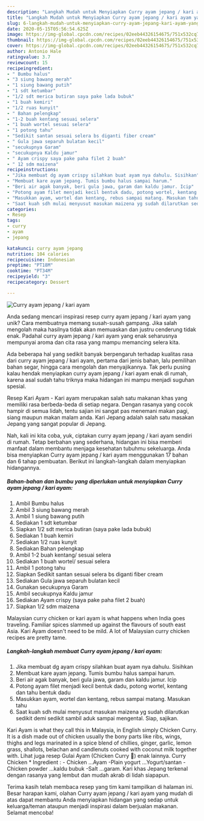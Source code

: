 ```yaml
---
description: "Langkah Mudah untuk Menyiapkan Curry ayam jepang / kari ayam yang Sempurna"
title: "Langkah Mudah untuk Menyiapkan Curry ayam jepang / kari ayam yang Sempurna"
slug: 6-langkah-mudah-untuk-menyiapkan-curry-ayam-jepang-kari-ayam-yang-sempurna
date: 2020-05-15T05:56:54.625Z
image: https://img-global.cpcdn.com/recipes/02eeb44326154675/751x532cq70/curry-ayam-jepang-kari-ayam-foto-resep-utama.jpg
thumbnail: https://img-global.cpcdn.com/recipes/02eeb44326154675/751x532cq70/curry-ayam-jepang-kari-ayam-foto-resep-utama.jpg
cover: https://img-global.cpcdn.com/recipes/02eeb44326154675/751x532cq70/curry-ayam-jepang-kari-ayam-foto-resep-utama.jpg
author: Antonio Hale
ratingvalue: 3.7
reviewcount: 15
recipeingredient:
- " Bumbu halus"
- "3 siung bawang merah"
- "1 siung bawang putih"
- "1 sdt ketumbar"
- "1/2 sdt merica butiran saya pake lada bubuk"
- "1 buah kemiri"
- "1/2 ruas kunyit"
- " Bahan pelengkap"
- "1-2 buah kentang sesuai selera"
- "1 buah wortel sesuai selera"
- "1 potong tahu"
- "Sedikit santan sesuai selera bs diganti fiber cream"
- " Gula jawa separuh bulatan kecil"
- "secukupnya Garam"
- "secukupnya Kaldu jamur"
- " Ayam crispy saya pake paha filet 2 buah"
- " 12 sdm maizena"
recipeinstructions:
- "Jika membuat dg ayam crispy silahkan buat ayam nya dahulu. Sisihkan"
- "Membuat kare ayam jepang. Tumis bumbu halus sampai harum."
- "Beri air agak banyak, beri gula jawa, garam dan kaldu jamur. Icip"
- "Potong ayam filet menjadi kecil bentuk dadu, potong wortel, kentang dan tahu bentuk dadu"
- "Masukkan ayam, wortel dan kentang, rebus sampai matang. Masukan tahu"
- "Saat kuah sdh mulai menyusut masukan maizena yg sudah dilarutkan sedikit demi sedikit sambil aduk sampai mengental. Siap, sajikan."
categories:
- Resep
tags:
- curry
- ayam
- jepang

katakunci: curry ayam jepang 
nutrition: 104 calories
recipecuisine: Indonesian
preptime: "PT18M"
cooktime: "PT34M"
recipeyield: "3"
recipecategory: Dessert

---
```



![Curry ayam jepang / kari ayam](https://img-global.cpcdn.com/recipes/02eeb44326154675/751x532cq70/curry-ayam-jepang-kari-ayam-foto-resep-utama.jpg)

Anda sedang mencari inspirasi resep curry ayam jepang / kari ayam yang unik? Cara membuatnya memang susah-susah gampang. Jika salah mengolah maka hasilnya tidak akan memuaskan dan justru cenderung tidak enak. Padahal curry ayam jepang / kari ayam yang enak seharusnya mempunyai aroma dan cita rasa yang mampu memancing selera kita.

Ada beberapa hal yang sedikit banyak berpengaruh terhadap kualitas rasa dari curry ayam jepang / kari ayam, pertama dari jenis bahan, lalu pemilihan bahan segar, hingga cara mengolah dan menyajikannya. Tak perlu pusing kalau hendak menyiapkan curry ayam jepang / kari ayam enak di rumah, karena asal sudah tahu triknya maka hidangan ini mampu menjadi suguhan spesial.

Resep Kari Ayam - Kari ayam merupakan salah satu makanan khas yang memiliki rasa berbeda-beda di setiap negara. Dengan rasanya yang cocok hampir di semua lidah, tentu sajian ini sangat pas menemani makan pagi, siang maupun makan malam anda. Kari Jepang adalah salah satu masakan Jepang yang sangat popular di Jepang.


Nah, kali ini kita coba, yuk, ciptakan curry ayam jepang / kari ayam sendiri di rumah. Tetap berbahan yang sederhana, hidangan ini bisa memberi manfaat dalam membantu menjaga kesehatan tubuhmu sekeluarga. Anda bisa menyiapkan Curry ayam jepang / kari ayam menggunakan 17 bahan dan 6 tahap pembuatan. Berikut ini langkah-langkah dalam menyiapkan hidangannya.

<!--inarticleads1-->

##### Bahan-bahan dan bumbu yang diperlukan untuk menyiapkan Curry ayam jepang / kari ayam:

1. Ambil  Bumbu halus
1. Ambil 3 siung bawang merah
1. Ambil 1 siung bawang putih
1. Sediakan 1 sdt ketumbar
1. Siapkan 1/2 sdt merica butiran (saya pake lada bubuk)
1. Sediakan 1 buah kemiri
1. Sediakan 1/2 ruas kunyit
1. Sediakan  Bahan pelengkap
1. Ambil 1-2 buah kentang/ sesuai selera
1. Sediakan 1 buah wortel/ sesuai selera
1. Ambil 1 potong tahu
1. Siapkan Sedikit santan sesuai selera bs diganti fiber cream
1. Sediakan  Gula jawa separuh bulatan kecil
1. Gunakan secukupnya Garam
1. Ambil secukupnya Kaldu jamur
1. Sediakan  Ayam crispy (saya pake paha filet 2 buah)
1. Siapkan  1/2 sdm maizena


Malaysian curry chicken or kari ayam is what happens when India goes traveling. Familiar spices slammed up against the flavours of south east Asia. Kari Ayam doesn&#39;t need to be mild. A lot of Malaysian curry chicken recipes are pretty tame. 

<!--inarticleads2-->

##### Langkah-langkah membuat Curry ayam jepang / kari ayam:

1. Jika membuat dg ayam crispy silahkan buat ayam nya dahulu. Sisihkan
1. Membuat kare ayam jepang. Tumis bumbu halus sampai harum.
1. Beri air agak banyak, beri gula jawa, garam dan kaldu jamur. Icip
1. Potong ayam filet menjadi kecil bentuk dadu, potong wortel, kentang dan tahu bentuk dadu
1. Masukkan ayam, wortel dan kentang, rebus sampai matang. Masukan tahu
1. Saat kuah sdh mulai menyusut masukan maizena yg sudah dilarutkan sedikit demi sedikit sambil aduk sampai mengental. Siap, sajikan.


Kari Ayam is what they call this in Malaysia, in English simply Chicken Curry. It is a dish made out of chicken usually the bony parts like ribs, wings, thighs and legs marinated in a spice blend of chillies, ginger, garlic, lemon grass, shallots, belachan and candlenuts cooked with coconut milk together with. Lihat juga resep Gulai Ayam (Chicken Curry 🐓) enak lainnya. Curry Chicken * Ingredient : - Chicken …Ayam -Plain yogurt …Yogurt/santan -Chicken powder …kaldu bubuk -Salt …garam. Kari khas Jepang terkenal dengan rasanya yang lembut dan mudah akrab di lidah siapapun. 

Terima kasih telah membaca resep yang tim kami tampilkan di halaman ini. Besar harapan kami, olahan Curry ayam jepang / kari ayam yang mudah di atas dapat membantu Anda menyiapkan hidangan yang sedap untuk keluarga/teman ataupun menjadi inspirasi dalam berjualan makanan. Selamat mencoba!
